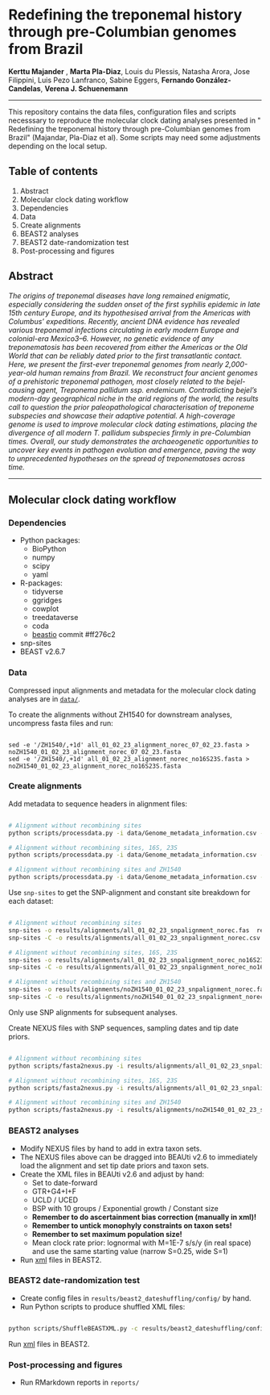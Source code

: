 #  Redefining the treponemal history through pre-Columbian genomes from Brazil

**Kerttu Majander** , **Marta Pla-Diaz**, Louis du Plessis, Natasha Arora, Jose Filippini, Luis Pezo Lanfranco, Sabine Eggers, **Fernando González-Candelas**, **Verena J. Schuenemann**

---

This repository contains the data files, configuration files and scripts necesssary to reproduce the molecular clock dating analyses presented in " Redefining the treponemal history through pre-Columbian genomes from Brazil" (Majandar, Pla-Diaz et al). Some scripts may need some adjustments depending on the local setup. 

## Table of contents

1. Abstract
2. Molecular clock dating workflow
  1. Dependencies
  2. Data
  3. Create alignments
  4. BEAST2 analyses
  5. BEAST2 date-randomization test
  6. Post-processing and figures



## Abstract
_The origins of treponemal diseases have long remained enigmatic, especially considering the sudden onset of the first syphilis epidemic in late 15th century Europe, and its hypothesised arrival from the Americas with Columbus’ expeditions. Recently, ancient DNA evidence has revealed various treponemal infections circulating in early modern Europe and colonial-era Mexico3–6. However, no genetic evidence of any treponematosis has been recovered from either the Americas or the Old World that can be reliably dated prior to the first transatlantic contact. Here, we present the first-ever treponemal genomes from nearly 2,000-year-old human remains from Brazil. We reconstruct four ancient genomes of a prehistoric treponemal pathogen, most closely related to the bejel-causing agent, Treponema pallidum ssp. endemicum. Contradicting bejel’s modern-day geographical niche in the arid regions of the world, the results call to question the prior paleopathological characterisation of treponeme subspecies and showcase their adaptive potential. A high-coverage genome is used to improve molecular clock dating estimations, placing the divergence of all modern T. pallidum subspecies firmly in pre-Columbian times. Overall, our study demonstrates the archaeogenetic opportunities to uncover key events in pathogen evolution and emergence, paving the way to unprecedented hypotheses on the spread of treponematoses across time._

---



## Molecular clock dating workflow

### Dependencies

- Python packages:
  - BioPython
  - numpy
  - scipy
  - yaml
- R-packages:
  - tidyverse
  - ggridges
  - cowplot
  - treedataverse
  - coda
  - [beastio](https://github.com/laduplessis/beastio) commit #ff276c2
- snp-sites
- BEAST v2.6.7

### Data
Compressed input alignments and metadata for the molecular clock dating analyses are in [`data/`]().

To create the alignments without ZH1540 for downstream analyses, uncompress fasta files and run: 

```

sed -e '/ZH1540/,+1d' all_01_02_23_alignment_norec_07_02_23.fasta > noZH1540_01_02_23_alignment_norec_07_02_23.fasta
sed -e '/ZH1540/,+1d' all_01_02_23_alignment_norec_no16S23S.fasta > noZH1540_01_02_23_alignment_norec_no16S23S.fasta

```

### Create alignments

Add metadata to sequence headers in alignment files:

```bash

# Alignment without recombining sites
python scripts/processdata.py -i data/Genome_metadata_information.csv -a data/all_01_02_23_alignment_norec_07_02_23.fasta -s "Taxon,Accession number,Subspecies,Year" -o results/alignments/ -p all_01_02_23_alignment_norec

# Alignment without recombining sites, 16S, 23S
python scripts/processdata.py -i data/Genome_metadata_information.csv -a data/all_01_02_23_alignment_norec_no16S23S.fasta -s "Taxon,Accession number,Subspecies,Year" -o results/alignments/ -p all_01_02_23_alignment_norec_no16S23S

# Alignment without recombining sites and ZH1540
python scripts/processdata.py -i data/Genome_metadata_information.csv -a data/noZH1540_01_02_23_alignment_norec_07_02_23.fasta -s "Taxon,Accession number,Subspecies,Year" -o results/alignments/ -p noZH1540_01_02_23_alignment_norec

```

Use `snp-sites` to get the SNP-alignment and constant site breakdown for each dataset:

```bash

# Alignment without recombining sites
snp-sites -o results/alignments/all_01_02_23_snpalignment_norec.fas  results/alignments/all_01_02_23_alignment_norec.fas
snp-sites -C -o results/alignments/all_01_02_23_snpalignment_norec.csv  results/alignments/all_01_02_23_alignment_norec.fas

# Alignment without recombining sites, 16S, 23S
snp-sites -o results/alignments/all_01_02_23_snpalignment_norec_no16S23S.fas  results/alignments/all_01_02_23_alignment_norec_no16S23S.fas
snp-sites -C -o results/alignments/all_01_02_23_snpalignment_norec_no16S23S.csv  results/alignments/all_01_02_23_alignment_norec_no16S23S.fas

# Alignment without recombining sites and ZH1540
snp-sites -o results/alignments/noZH1540_01_02_23_snpalignment_norec.fas  results/alignments/noZH1540_01_02_23_alignment_norec.fas
snp-sites -C -o results/alignments/noZH1540_01_02_23_snpalignment_norec.csv  results/alignments/noZH1540_01_02_23_alignment_norec.fas

```
Only use SNP alignments for subsequent analyses.

Create NEXUS files with SNP sequences, sampling dates and tip date priors.

```bash

# Alignment without recombining sites
python scripts/fasta2nexus.py -i results/alignments/all_01_02_23_snpalignment_norec.fas -o results/alignments/all_01_02_23_snpalignment_norec.nexus -d 3 -c 2

# Alignment without recombining sites, 16S, 23S
python scripts/fasta2nexus.py -i results/alignments/all_01_02_23_snpalignment_norec_no16S23S.fas -o results/alignments/all_01_02_23_snpalignment_norec_no16S23S.nexus -d 3 -c 2

# Alignment without recombining sites and ZH1540
python scripts/fasta2nexus.py -i results/alignments/noZH1540_01_02_23_snpalignment_norec.fas -o results/alignments/noZH1540_01_02_23_snpalignment_norec.nexus -d 3 -c 2

```

### BEAST2 analyses

- Modify NEXUS files by hand to add in extra taxon sets.
- The NEXUS files above can be dragged into BEAUti v2.6 to immediately load the alignment and set tip date priors and taxon sets. 
- Create the XML files in BEAUti v2.6 and adjust by hand:
   - Set to date-forward
	- GTR+G4+I+F
	- UCLD / UCED
	- BSP with 10 groups / Exponential growth / Constant size
	- **Remember to do ascertainment bias correction (manually in xml)!**
	- **Remember to untick monophyly constraints on taxon sets!**
	- **Remember to set maximum population size!**
	- Mean clock rate prior: lognormal with M=1E-7 s/s/y (in real space) and use the same starting value (narrow S=0.25, wide S=1)
- Run [xml]() files in BEAST2.


### BEAST2 date-randomization test

- Create config files in `results/beast2_dateshuffling/config/` by hand. 
- Run Python scripts to produce shuffled XML files:

```bash

python scripts/ShuffleBEASTXML.py -c results/beast2_dateshuffling/config/all_01_02_23_alignment_norec.gtrgi.bsp10.uced.narrow.cfg

```

Run [xml]() files in BEAST2. 


### Post-processing and figures

- Run RMarkdown reports in `reports/`





